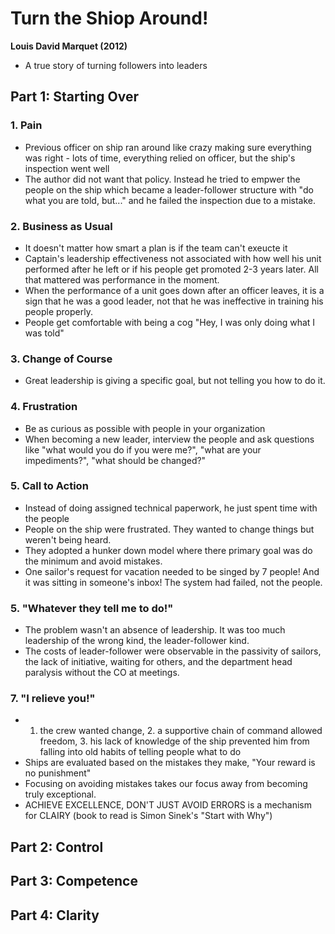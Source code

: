 # Turn the Shiop Around!
**Louis David Marquet (2012)**
- A true story of turning followers into leaders

## Part 1: Starting Over
### 1. Pain
- Previous officer on ship ran around like crazy making sure everything was right - lots of time, everything relied on officer, but the ship's inspection went well
- The author did not want that policy. Instead he tried to empwer the people on the ship which became a leader-follower structure with "do what you are told, but..." and he failed the inspection due to a mistake.
### 2. Business as Usual
- It doesn't matter how smart a plan is if the team can't exeucte it
- Captain's leadership effectiveness not associated with how well his unit performed after he left or if his people get promoted 2-3 years later. All that mattered was performance in the moment.
- When the performance of a unit goes down after an officer leaves, it is a sign that he was a good leader, not that he was ineffective in training his people properly.
- People get comfortable with being a cog "Hey, I was only doing what I was told"
### 3. Change of Course
- Great leadership is giving a specific goal, but not telling you how to do it.
### 4. Frustration
- Be as curious as possible with people in your organization
- When becoming a new leader, interview the people and ask questions like "what would you do if you were me?", "what are your impediments?", "what should be changed?"
### 5. Call to Action
- Instead of doing assigned technical paperwork, he just spent time with the people
- People on the ship were frustrated. They wanted to change things but weren't being heard.
- They adopted a hunker down model where there primary goal was do the minimum and avoid mistakes.
- One sailor's request for vacation needed to be singed by 7 people! And it was sitting in someone's inbox! The system had failed, not the people.
### 5. "Whatever they tell me to do!"
- The problem wasn't an absence of leadership. It was too much leadership of the wrong kind, the leader-follower kind.
- The costs of leader-follower were observable in the passivity of sailors, the lack of initiative, waiting for others, and the department head paralysis without the CO at meetings.
### 7. "I relieve you!"
- 1. the crew wanted change, 2. a supportive chain of command allowed freedom, 3. his lack of knowledge of the ship prevented him from falling into old habits of telling people what to do
- Ships are evaluated based on the mistakes they make, "Your reward is no punishment"
- Focusing on avoiding mistakes takes our focus away from becoming truly exceptional.
- ACHIEVE EXCELLENCE, DON'T JUST AVOID ERRORS is a mechanism for CLAIRY (book to read is Simon Sinek's "Start with Why")
## Part 2: Control
### 
### 
### 
### 
### 
## Part 3: Competence
### 
### 
### 
### 
## Part 4: Clarity
### 
### 
### 
### 
